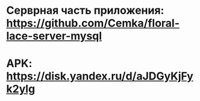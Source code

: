 # Серврная часть приложения: https://github.com/Cemka/floral-lace-server-mysql
# APK: https://disk.yandex.ru/d/aJDGyKjFyk2ylg
